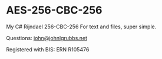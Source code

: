 AES-256-CBC-256
===============

My C# Rijndael 256-CBC-256 For text and files, super simple.

Questions: john@johnlgrubbs.net

Registered with BIS: ERN R105476
